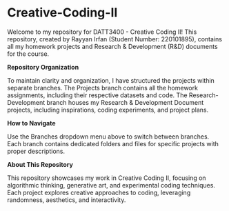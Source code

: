 # Creative-Coding-II

Welcome to my repository for DATT3400 - Creative Coding II! This repository, created by Rayyan Irfan (Student Number: 220101895), contains all my homework projects and Research & Development (R&D) documents for the course.


**Repository Organization**

To maintain clarity and organization, I have structured the projects within separate branches.
The Projects branch contains all the homework assignments, including their respective datasets and code.
The Research-Development branch houses my Research & Development Document projects, including inspirations, coding experiments, and project plans.


**How to Navigate**

Use the Branches dropdown menu above to switch between branches.
Each branch contains dedicated folders and files for specific projects with proper descriptions.


**About This Repository**

This repository showcases my work in Creative Coding II, focusing on algorithmic thinking, generative art, and experimental coding techniques. Each project explores creative approaches to coding, leveraging randomness, aesthetics, and interactivity.
